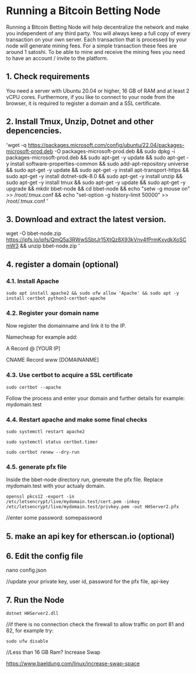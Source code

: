 # Running a Bitcoin Betting Node

Running a Bitcoin Betting Node will help decentralize the network and make you independent of any third party. You will always keep a full copy of every transaction on your own server.  Each transaction that is processed by your node will generate mining fees. For a simple transaction these fees are around 1 satoshi.
To be able to mine and receive the mining fees you need to have an account / invite to the platform.  

## 1. Check requirements 

You need a server with Ubuntu 20.04 or higher, 16 GB of RAM and at least 2 vCPU cores.  Furthermore, if you like to connect to your node from the browser, it is required to register a domain and a SSL certificate. 

##  2. Install Tmux, Unzip, Dotnet and other depencencies.

'wget -q https://packages.microsoft.com/config/ubuntu/22.04/packages-microsoft-prod.deb -O packages-microsoft-prod.deb && sudo dpkg -i packages-microsoft-prod.deb && sudo apt-get -y update && sudo apt-get -y install software-properties-common 
&& sudo add-apt-repository universe && sudo apt-get -y update && sudo apt-get -y install apt-transport-https && sudo apt-get -y install dotnet-sdk-8.0 && sudo apt-get -y install unzip && sudo apt-get -y install tmux && sudo apt-get -y update 
&& sudo apt-get -y upgrade && mkdir bbet-node && cd bbet-node && echo "setw -g mouse on" >> /root/.tmux.conf && echo "set-option -g history-limit 50000" >> /root/.tmux.conf
'

## 3. Download and extract the latest version.

wget -O bbet-node.zip https://ipfs.io/ipfs/QmQ5a3RWwSSbtJr15XtQz8X93kVnv4fPrmKxydkXoSCmW3 && unzip bbet-node.zip
'

## 4. register a domain  (optional)

### 4.1. Install Apache
```
sudo apt install apache2 && sudo ufw allow 'Apache' && sudo apt -y install certbot python3-certbot-apache
```
### 4.2. Register your domain name 

Now register the domainname and link it to the IP.

Namecheap for example add:

A Record  @  [YOUR IP]

CNAME Record  www  [DOMAINANME]

### 4.3. Use certbot to acquire a SSL certificate
```
sudo certbot --apache
```
Follow the process and enter your domain and further details for example:  mydomain.test

### 4.4. Restart apache and make some final checks
```
sudo systemctl restart apache2

sudo systemctl status certbot.timer

sudo certbot renew --dry-run
```
### 4.5. generate pfx file

Inside the bbet-node directory run, gnereate the pfx file.  Replace mydomain.test with your actualy domain. 
```
openssl pkcs12 -export -in /etc/letsencrypt/live/mydomain.test/cert.pem -inkey /etc/letsencrypt/live/mydomain.test/privkey.pem -out HHServer2.pfx
```
//enter some password: somepassword

## 5. make an api key for etherscan.io  (optional)


## 6. Edit the config file

nano config.json

//update your private key, user id, password for the pfx file, api-key

## 7. Run the Node
```
dotnet HHServer2.dll
```
//if there is no connection  check the firewall to allow traffic on port 81 and 82, for example try:
```
sudo ufw disable
```
//Less than 16 GB Ram?    Increase Swap

https://www.baeldung.com/linux/increase-swap-space
